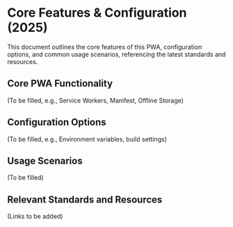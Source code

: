 # Core Features & Configuration (2025)

This document outlines the core features of this PWA, configuration options, and common usage scenarios, referencing the latest standards and resources.

## Core PWA Functionality
(To be filled, e.g., Service Workers, Manifest, Offline Storage)

## Configuration Options
(To be filled, e.g., Environment variables, build settings)

## Usage Scenarios
(To be filled)

## Relevant Standards and Resources
(Links to be added)
